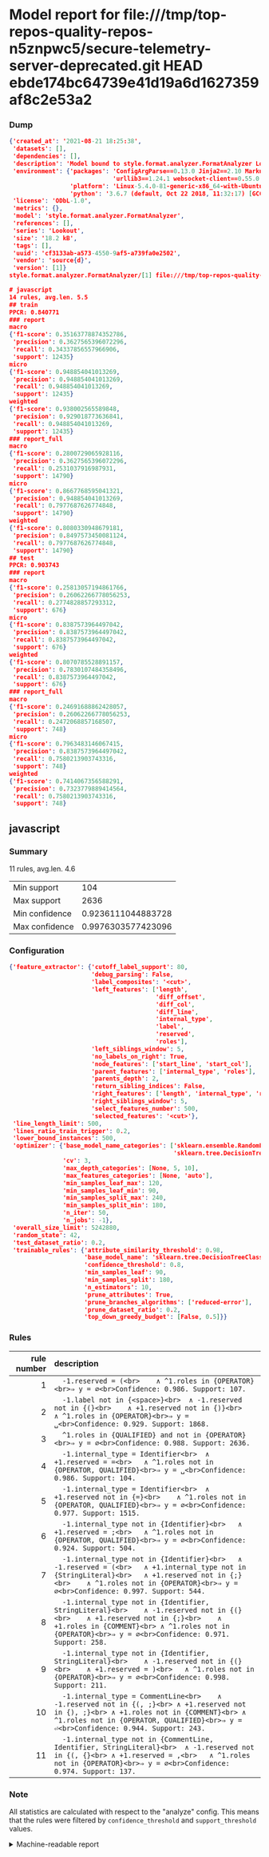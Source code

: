 # Model report for file:///tmp/top-repos-quality-repos-n5znpwc5/secure-telemetry-server-deprecated.git HEAD ebde174bc64739e41d19a6d1627359af8c2e53a2

### Dump

```json
{'created_at': '2021-08-21 18:25:38',
 'datasets': [],
 'dependencies': [],
 'description': 'Model bound to style.format.analyzer.FormatAnalyzer Lookout analyzer.',
 'environment': {'packages': 'ConfigArgParse==0.13.0 Jinja2==2.10 MarkupSafe==1.1.1 PyStemmer==1.3.0 PyYAML==5.1 Pympler==0.5 SQLAlchemy==1.2.10 SQLAlchemy-Utils==0.33.3 asdf==2.3.2 bblfsh==2.12.7 boto==2.49.0 boto3==1.9.130 botocore==1.12.130 cachetools==2.0.1 certifi==2019.3.9 chardet==3.0.4 clint==0.5.1 docker==3.7.0 docker-pycreds==0.4.0 dulwich==0.19.11 grpcio==1.19.0 grpcio-tools==1.19.0 humanfriendly==4.16.1 humanize==0.5.1 idna==2.8 jmespath==0.9.4 jsonschema==2.6.0 lookout-sdk==0.4.1 lookout-sdk-ml==0.19.0 lookout-style==0.2.0 lz4==2.1.6 modelforge==0.12.1 numpy==1.16.2 packaging==19.0 pandas==0.22.0 pip==19.0.3 protobuf==3.7.0 psycopg2-binary==2.7.5 pygtrie==2.3 pyparsing==2.3.1 python-dateutil==2.8.0 python-igraph==0.7.1.post6 pytz==2019.1 requests==2.21.0 requirements-parser==0.2.0 scikit-learn==0.20.1 scikit-optimize==0.5.2 scipy==1.2.1 semantic-version==2.6.0 setuptools==40.8.0 six==1.12.0 smart-open==1.8.1 sourced-ml==0.8.2 spdx==2.5.0 stringcase==1.2.0 tabulate==0.8.2 tqdm==4.31.1 '
                             'urllib3==1.24.1 websocket-client==0.55.0 xxhash==1.3.0',
                 'platform': 'Linux-5.4.0-81-generic-x86_64-with-Ubuntu-18.04-bionic',
                 'python': '3.6.7 (default, Oct 22 2018, 11:32:17) [GCC 8.2.0]'},
 'license': 'ODbL-1.0',
 'metrics': {},
 'model': 'style.format.analyzer.FormatAnalyzer',
 'references': [],
 'series': 'Lookout',
 'size': '18.2 kB',
 'tags': [],
 'uuid': 'cf3133ab-a573-4550-9af5-a739fa0e2502',
 'vendor': 'source{d}',
 'version': [1]}
style.format.analyzer.FormatAnalyzer/[1] file:///tmp/top-repos-quality-repos-n5znpwc5/secure-telemetry-server-deprecated.git ebde174bc64739e41d19a6d1627359af8c2e53a2

# javascript
14 rules, avg.len. 5.5
## train
PPCR: 0.840771
### report
macro
{'f1-score': 0.35163778874352786,
 'precision': 0.3627565396072296,
 'recall': 0.34337856557966906,
 'support': 12435}
micro
{'f1-score': 0.948854041013269,
 'precision': 0.948854041013269,
 'recall': 0.948854041013269,
 'support': 12435}
weighted
{'f1-score': 0.938002565589848,
 'precision': 0.929018773636841,
 'recall': 0.948854041013269,
 'support': 12435}
### report_full
macro
{'f1-score': 0.2800729065928116,
 'precision': 0.3627565396072296,
 'recall': 0.2531037916987931,
 'support': 14790}
micro
{'f1-score': 0.8667768595041321,
 'precision': 0.948854041013269,
 'recall': 0.7977687626774848,
 'support': 14790}
weighted
{'f1-score': 0.8080330948679181,
 'precision': 0.8497573450081124,
 'recall': 0.7977687626774848,
 'support': 14790}
## test
PPCR: 0.903743
### report
macro
{'f1-score': 0.25813057194861766,
 'precision': 0.26062266778056253,
 'recall': 0.2774828857293312,
 'support': 676}
micro
{'f1-score': 0.8387573964497042,
 'precision': 0.8387573964497042,
 'recall': 0.8387573964497042,
 'support': 676}
weighted
{'f1-score': 0.8070785528891157,
 'precision': 0.7830107484358496,
 'recall': 0.8387573964497042,
 'support': 676}
### report_full
macro
{'f1-score': 0.24691688862428057,
 'precision': 0.26062266778056253,
 'recall': 0.2472068857168507,
 'support': 748}
micro
{'f1-score': 0.7963483146067415,
 'precision': 0.8387573964497042,
 'recall': 0.7580213903743316,
 'support': 748}
weighted
{'f1-score': 0.7414067356588291,
 'precision': 0.7323779889414564,
 'recall': 0.7580213903743316,
 'support': 748}
```

## javascript
### Summary
11 rules, avg.len. 4.6

| | |
|-|-|
|Min support|104|
|Max support|2636|
|Min confidence|0.9236111044883728|
|Max confidence|0.9976303577423096|

### Configuration

```json
{'feature_extractor': {'cutoff_label_support': 80,
                       'debug_parsing': False,
                       'label_composites': '<cut>',
                       'left_features': ['length',
                                         'diff_offset',
                                         'diff_col',
                                         'diff_line',
                                         'internal_type',
                                         'label',
                                         'reserved',
                                         'roles'],
                       'left_siblings_window': 5,
                       'no_labels_on_right': True,
                       'node_features': ['start_line', 'start_col'],
                       'parent_features': ['internal_type', 'roles'],
                       'parents_depth': 2,
                       'return_sibling_indices': False,
                       'right_features': ['length', 'internal_type', 'reserved', 'roles'],
                       'right_siblings_window': 5,
                       'select_features_number': 500,
                       'selected_features': '<cut>'},
 'line_length_limit': 500,
 'lines_ratio_train_trigger': 0.2,
 'lower_bound_instances': 500,
 'optimizer': {'base_model_name_categories': ['sklearn.ensemble.RandomForestClassifier',
                                              'sklearn.tree.DecisionTreeClassifier'],
               'cv': 3,
               'max_depth_categories': [None, 5, 10],
               'max_features_categories': [None, 'auto'],
               'min_samples_leaf_max': 120,
               'min_samples_leaf_min': 90,
               'min_samples_split_max': 240,
               'min_samples_split_min': 180,
               'n_iter': 50,
               'n_jobs': -1},
 'overall_size_limit': 5242880,
 'random_state': 42,
 'test_dataset_ratio': 0.2,
 'trainable_rules': {'attribute_similarity_threshold': 0.98,
                     'base_model_name': 'sklearn.tree.DecisionTreeClassifier',
                     'confidence_threshold': 0.8,
                     'min_samples_leaf': 90,
                     'min_samples_split': 180,
                     'n_estimators': 10,
                     'prune_attributes': True,
                     'prune_branches_algorithms': ['reduced-error'],
                     'prune_dataset_ratio': 0.2,
                     'top_down_greedy_budget': [False, 0.5]}}
```

### Rules

| rule number | description |
|----:|:-----|
| 1 | `  -1.reserved = (<br>	∧ ^1.roles in {OPERATOR}<br>⇒ y = ∅<br>Confidence: 0.986. Support: 107.` |
| 2 | `  -1.label not in {<space>}<br>	∧ -1.reserved not in {(}<br>	∧ +1.reserved not in {)}<br>	∧ ^1.roles in {OPERATOR}<br>⇒ y = ␣<br>Confidence: 0.929. Support: 1868.` |
| 3 | `  ^1.roles in {QUALIFIED} and not in {OPERATOR}<br>⇒ y = ∅<br>Confidence: 0.988. Support: 2636.` |
| 4 | `  -1.internal_type = Identifier<br>	∧ +1.reserved = =<br>	∧ ^1.roles not in {OPERATOR, QUALIFIED}<br>⇒ y = ␣<br>Confidence: 0.986. Support: 104.` |
| 5 | `  -1.internal_type = Identifier<br>	∧ +1.reserved not in {=}<br>	∧ ^1.roles not in {OPERATOR, QUALIFIED}<br>⇒ y = ∅<br>Confidence: 0.977. Support: 1515.` |
| 6 | `  -1.internal_type not in {Identifier}<br>	∧ +1.reserved = ;<br>	∧ ^1.roles not in {OPERATOR, QUALIFIED}<br>⇒ y = ∅<br>Confidence: 0.924. Support: 504.` |
| 7 | `  -1.internal_type not in {Identifier}<br>	∧ -1.reserved = (<br>	∧ +1.internal_type not in {StringLiteral}<br>	∧ +1.reserved not in {;}<br>	∧ ^1.roles not in {OPERATOR}<br>⇒ y = ∅<br>Confidence: 0.997. Support: 544.` |
| 8 | `  -1.internal_type not in {Identifier, StringLiteral}<br>	∧ -1.reserved not in {(}<br>	∧ +1.reserved not in {;}<br>	∧ +1.roles in {COMMENT}<br>	∧ ^1.roles not in {OPERATOR}<br>⇒ y = ∅<br>Confidence: 0.971. Support: 258.` |
| 9 | `  -1.internal_type not in {Identifier, StringLiteral}<br>	∧ -1.reserved not in {(}<br>	∧ +1.reserved = )<br>	∧ ^1.roles not in {OPERATOR}<br>⇒ y = ∅<br>Confidence: 0.998. Support: 211.` |
| 10 | `  -1.internal_type = CommentLine<br>	∧ -1.reserved not in {(, ;}<br>	∧ +1.reserved not in {), ;}<br>	∧ +1.roles not in {COMMENT}<br>	∧ ^1.roles not in {OPERATOR, QUALIFIED}<br>⇒ y = ⏎<br>Confidence: 0.944. Support: 243.` |
| 11 | `  -1.internal_type not in {CommentLine, Identifier, StringLiteral}<br>	∧ -1.reserved not in {(, {}<br>	∧ +1.reserved = ,<br>	∧ ^1.roles not in {OPERATOR}<br>⇒ y = ∅<br>Confidence: 0.974. Support: 137.` |

### Note
All statistics are calculated with respect to the "analyze" config. This means that the rules were filtered by
`confidence_threshold` and `support_threshold` values.

<details>
    <summary>Machine-readable report</summary>
```json
{"javascript": {"avg_rule_len": 4.636363636363637, "max_conf": 0.9976303577423096, "max_support": 2636, "min_conf": 0.9236111044883728, "min_support": 104, "num_rules": 11}}
```
</details>
